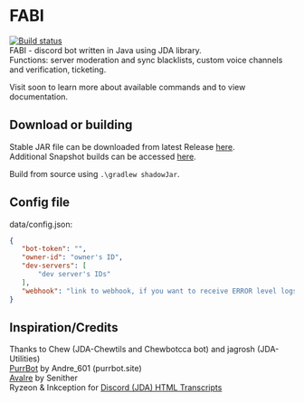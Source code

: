 # FABI
 [![Build status](soon)](soon)  
 FABI - discord bot written in Java using JDA library.  
 Functions: server moderation and sync blacklists, custom voice channels and verification, ticketing.  

Visit soon to learn more about available commands and to view documentation.

## Download or building
 Stable JAR file can be downloaded from latest Release [here](soon).  
 Additional Snapshot builds can be accessed [here](soon).
 
 Build from source using `.\gradlew shadowJar`.

## Config file
 data/config.json:
 ```json
 {
	"bot-token": "",
	"owner-id": "owner's ID",
	"dev-servers": [
		"dev server's IDs"
	],
	"webhook": "link to webhook, if you want to receive ERROR level logs"
 }
 ```

## Inspiration/Credits
 Thanks to Chew (JDA-Chewtils and Chewbotcca bot) and jagrosh (JDA-Utilities)  
 [PurrBot](https://github.com/purrbot-site/PurrBot) by Andre_601 (purrbot.site)  
 [AvaIre](https://github.com/avaire/avaire) by Senither  
 Ryzeon & Inkception for [Discord (JDA) HTML Transcripts](https://github.com/Ryzeon/discord-html-transcripts)
